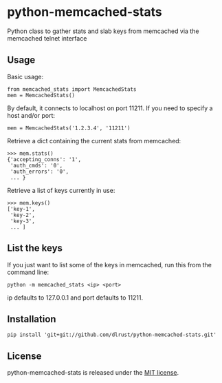 # python-memcached-stats

Python class to gather stats and slab keys from memcached via the memcached telnet interface

## Usage

Basic usage:

    from memcached_stats import MemcachedStats
    mem = MemcachedStats()

By default, it connects to localhost on port 11211. If you need to specify a host and/or port:

    mem = MemcachedStats('1.2.3.4', '11211')

Retrieve a dict containing the current stats from memcached:

    >>> mem.stats()
    {'accepting_conns': '1',
     'auth_cmds': '0',
     'auth_errors': '0',
     ... }

Retrieve a list of keys currently in use:

    >>> mem.keys()
    ['key-1',
     'key-2',
     'key-3',
     ... ]

## List the keys

If you just want to list some of the keys in memcached, run this from the command line:

    python -m memcached_stats <ip> <port>

ip defaults to 127.0.0.1 and port defaults to 11211.

## Installation

    pip install 'git+git://github.com/dlrust/python-memcached-stats.git'

## License

python-memcached-stats is released under the [MIT license](http://creativecommons.org/licenses/MIT/).
